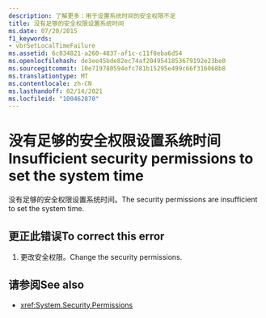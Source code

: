 ```yaml
---
description: 了解更多：用于设置系统时间的安全权限不足
title: 没有足够的安全权限设置系统时间
ms.date: 07/20/2015
f1_keywords:
- vbrSetLocalTimeFailure
ms.assetid: 6c034821-a260-4837-af1c-c11f8eba6d54
ms.openlocfilehash: de3ee45bde82ec74af2049541853679192e23be0
ms.sourcegitcommit: 10e719780594efc781b15295e499c66f316068b8
ms.translationtype: MT
ms.contentlocale: zh-CN
ms.lasthandoff: 02/14/2021
ms.locfileid: "100462870"
---
```

# <a name="insufficient-security-permissions-to-set-the-system-time"></a><span data-ttu-id="dc0eb-103">没有足够的安全权限设置系统时间</span><span class="sxs-lookup"><span data-stu-id="dc0eb-103">Insufficient security permissions to set the system time</span></span>

<span data-ttu-id="dc0eb-104">没有足够的安全权限设置系统时间。</span><span class="sxs-lookup"><span data-stu-id="dc0eb-104">The security permissions are insufficient to set the system time.</span></span>  
  
## <a name="to-correct-this-error"></a><span data-ttu-id="dc0eb-105">更正此错误</span><span class="sxs-lookup"><span data-stu-id="dc0eb-105">To correct this error</span></span>  
  
1. <span data-ttu-id="dc0eb-106">更改安全权限。</span><span class="sxs-lookup"><span data-stu-id="dc0eb-106">Change the security permissions.</span></span>  
  
## <a name="see-also"></a><span data-ttu-id="dc0eb-107">请参阅</span><span class="sxs-lookup"><span data-stu-id="dc0eb-107">See also</span></span>

- <xref:System.Security.Permissions>
